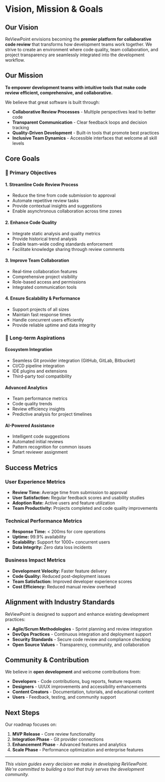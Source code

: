 # Vision, Mission & Goals

## Our Vision

ReViewPoint envisions becoming the **premier platform for collaborative code review** that transforms how development teams work together. We strive to create an environment where code quality, team collaboration, and project transparency are seamlessly integrated into the development workflow.

## Our Mission

**To empower development teams with intuitive tools that make code review efficient, comprehensive, and collaborative.**

We believe that great software is built through:

- **Collaborative Review Processes** - Multiple perspectives lead to better code
- **Transparent Communication** - Clear feedback loops and decision tracking
- **Quality-Driven Development** - Built-in tools that promote best practices
- **Inclusive Team Dynamics** - Accessible interfaces that welcome all skill levels

## Core Goals

### 🎯 **Primary Objectives**

#### **1. Streamline Code Review Process**
- Reduce the time from code submission to approval
- Automate repetitive review tasks
- Provide contextual insights and suggestions
- Enable asynchronous collaboration across time zones

#### **2. Enhance Code Quality**
- Integrate static analysis and quality metrics
- Provide historical trend analysis
- Enable team-wide coding standards enforcement
- Facilitate knowledge sharing through review comments

#### **3. Improve Team Collaboration**
- Real-time collaboration features
- Comprehensive project visibility
- Role-based access and permissions
- Integrated communication tools

#### **4. Ensure Scalability & Performance**
- Support projects of all sizes
- Maintain fast response times
- Handle concurrent users efficiently
- Provide reliable uptime and data integrity

### 🚀 **Long-term Aspirations**

#### **Ecosystem Integration**
- Seamless Git provider integration (GitHub, GitLab, Bitbucket)
- CI/CD pipeline integration
- IDE plugins and extensions
- Third-party tool compatibility

#### **Advanced Analytics**
- Team performance metrics
- Code quality trends
- Review efficiency insights
- Predictive analysis for project timelines

#### **AI-Powered Assistance**
- Intelligent code suggestions
- Automated initial reviews
- Pattern recognition for common issues
- Smart reviewer assignment

## Success Metrics

### **User Experience Metrics**
- **Review Time:** Average time from submission to approval
- **User Satisfaction:** Regular feedback scores and usability studies
- **Adoption Rate:** Active users and feature utilization
- **Team Productivity:** Projects completed and code quality improvements

### **Technical Performance Metrics**
- **Response Time:** < 200ms for core operations
- **Uptime:** 99.9% availability
- **Scalability:** Support for 1000+ concurrent users
- **Data Integrity:** Zero data loss incidents

### **Business Impact Metrics**
- **Development Velocity:** Faster feature delivery
- **Code Quality:** Reduced post-deployment issues
- **Team Satisfaction:** Improved developer experience scores
- **Cost Efficiency:** Reduced manual review overhead

## Alignment with Industry Standards

ReViewPoint is designed to support and enhance existing development practices:

- **Agile/Scrum Methodologies** - Sprint planning and review integration
- **DevOps Practices** - Continuous integration and deployment support
- **Security Standards** - Secure code review and compliance checking
- **Open Source Values** - Transparency, community, and collaboration

## Community & Contribution

We believe in **open development** and welcome contributions from:

- **Developers** - Code contributions, bug reports, feature requests
- **Designers** - UI/UX improvements and accessibility enhancements
- **Content Creators** - Documentation, tutorials, and educational content
- **Users** - Feedback, testing, and community support

## Next Steps

Our roadmap focuses on:

1. **MVP Release** - Core review functionality
2. **Integration Phase** - Git provider connections
3. **Enhancement Phase** - Advanced features and analytics
4. **Scale Phase** - Performance optimization and enterprise features

---

*This vision guides every decision we make in developing ReViewPoint. We're committed to building a tool that truly serves the development community.*
